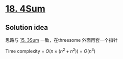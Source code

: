 # [18. 4Sum](https://leetcode.com/problems/4sum/)

## Solution idea

思路与 [15. 3Sum](https://leetcode.com/problems/3sum/) 一致，在threesome 外面再套一个指针

Time complexity = $O(n \times (n^2 + n^2))$ = $O(n^3)$